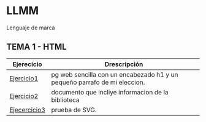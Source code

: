 # LLMM
Lenguaje de marca
## TEMA 1 - HTML
Ejerecicio | Drescripción
-----------|--------------
[Ejercicio1](/tema%201/prueba-1.html)| pg web sencilla con un encabezado h1 y un pequeño parrafo de mi eleccion. 
[Ejercicio2](/tema%201/prueba-2.xml)| documento que incliye informacion de la biblioteca
[Ejecercicio3](/tema%201/prueba-3.html)|  prueba de SVG.
